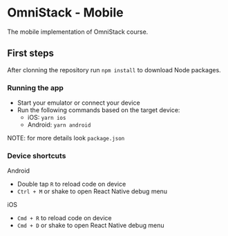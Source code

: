 # OmniStack - Mobile

The mobile implementation of OmniStack course.

## First steps

After clonning the repository run `npm install` to download Node packages.

### Running the app

- Start your emulator or connect your device
- Run the following commands based on the target device:
    - iOS: `yarn ios`
    - Android: `yarn android`

NOTE: for more details look `package.json`

### Device shortcuts

Android

- Double tap `R` to reload code on device
- `Ctrl + M` or shake to open React Native debug menu

iOS

- `Cmd + R` to reload code on device
- `Cmd + D` or shake to open React Native debug menu